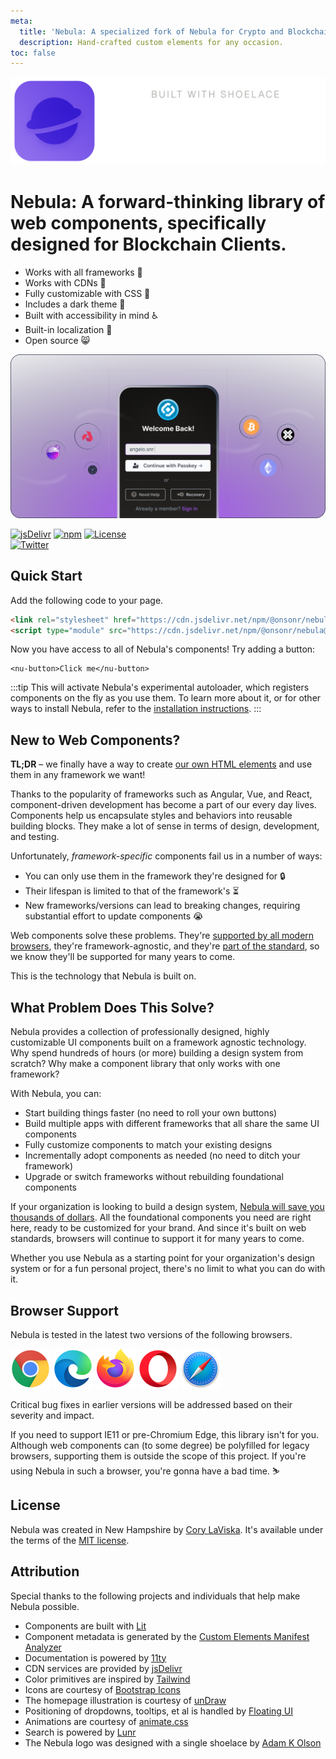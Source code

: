 ```yaml
---
meta:
  title: 'Nebula: A specialized fork of Nebula for Crypto and Blockchain interfaces.'
  description: Hand-crafted custom elements for any occasion.
toc: false
---
```


<div class="splash">
<div class="splash-start">
<img class="splash-logo" src="/assets/images/wordmark.svg" alt="Nebula">

# <nu-visually-hidden>Nebula:</nu-visually-hidden> A forward-thinking library of web components, specifically designed for Blockchain Clients.

- Works with all frameworks 🧩
- Works with CDNs 🚛
- Fully customizable with CSS 🎨
- Includes a dark theme 🌛
- Built with accessibility in mind ♿️
- Built-in localization 💬
- Open source 😸

</div>
<div class="splash-end">
<img class="splash-image" src="/assets/images/loginbox.png" alt="Illustration of a sonr login box.">
</div>
</div>

<div class="badges">

[![jsDelivr](https://data.jsdelivr.com/v1/package/npm/@onsonr/nebula/badge)](https://www.jsdelivr.com/package/npm/@onsonr/nebula)
[![npm](https://img.shields.io/npm/dw/@onsonr/nebula?label=npm&style=flat-square)](https://www.npmjs.com/package/@onsonr/nebula)
[![License](https://img.shields.io/badge/license-MIT-232323.svg?style=flat-square)](https://github.com/onsonr/nebula/blob/next/LICENSE.md)<br>
[![Twitter](https://img.shields.io/badge/Twitter-Follow-00acee.svg?style=flat-square&logo=twitter&logoColor=white)](https://twitter.com/sonr_io)

</div>

## Quick Start

Add the following code to your page.

<!-- prettier-ignore -->
```html
<link rel="stylesheet" href="https://cdn.jsdelivr.net/npm/@onsonr/nebula@%VERSION%/%CDNDIR%/themes/light.css" />
<script type="module" src="https://cdn.jsdelivr.net/npm/@onsonr/nebula@%VERSION%/%CDNDIR%/shoelace-autoloader.js"></script>
```

Now you have access to all of Nebula's components! Try adding a button:

```html:preview:expanded:no-codepen
<nu-button>Click me</nu-button>
```

:::tip
This will activate Nebula's experimental autoloader, which registers components on the fly as you use them. To learn more about it, or for other ways to install Nebula, refer to the [installation instructions](getting-started/installation).
:::

## New to Web Components?

**TL;DR** – we finally have a way to create [our own HTML elements](https://html.spec.whatwg.org/multipage/custom-elements.html) and use them in any framework we want!

Thanks to the popularity of frameworks such as Angular, Vue, and React, component-driven development has become a part of our every day lives. Components help us encapsulate styles and behaviors into reusable building blocks. They make a lot of sense in terms of design, development, and testing.

Unfortunately, _framework-specific_ components fail us in a number of ways:

- You can only use them in the framework they're designed for 🔒
- Their lifespan is limited to that of the framework's ⏳
- New frameworks/versions can lead to breaking changes, requiring substantial effort to update components 😭

Web components solve these problems. They're [supported by all modern browsers](https://caniuse.com/#feat=custom-elementsv1), they're framework-agnostic, and they're [part of the standard](https://developer.mozilla.org/en-US/docs/Web/Web_Components), so we know they'll be supported for many years to come.

This is the technology that Nebula is built on.

## What Problem Does This Solve?

Nebula provides a collection of professionally designed, highly customizable UI components built on a framework agnostic technology. Why spend hundreds of hours (or more) building a design system from scratch? Why make a component library that only works with one framework?

With Nebula, you can:

- Start building things faster (no need to roll your own buttons)
- Build multiple apps with different frameworks that all share the same UI components
- Fully customize components to match your existing designs
- Incrementally adopt components as needed (no need to ditch your framework)
- Upgrade or switch frameworks without rebuilding foundational components

If your organization is looking to build a design system, [Nebula will save you thousands of dollars](https://medium.com/eightshapes-llc/and-you-thought-buttons-were-easy-26eb5b5c1871). All the foundational components you need are right here, ready to be customized for your brand. And since it's built on web standards, browsers will continue to support it for many years to come.

Whether you use Nebula as a starting point for your organization's design system or for a fun personal project, there's no limit to what you can do with it.

## Browser Support

Nebula is tested in the latest two versions of the following browsers.

<img src="/assets/images/chrome.png" alt="Chrome" width="64" height="64">
<img src="/assets/images/edge.png" alt="Edge" width="64" height="64">
<img src="/assets/images/firefox.png" alt="Firefox" width="64" height="64">
<img src="/assets/images/opera.png" alt="Opera" width="64" height="64">
<img src="/assets/images/safari.png" alt="Safari" width="64" height="64">

Critical bug fixes in earlier versions will be addressed based on their severity and impact.

If you need to support IE11 or pre-Chromium Edge, this library isn't for you. Although web components can (to some degree) be polyfilled for legacy browsers, supporting them is outside the scope of this project. If you're using Nebula in such a browser, you're gonna have a bad time. ⛷

## License

Nebula was created in New Hampshire by [Cory LaViska](https://twitter.com/claviska). It's available under the terms of the [MIT license](https://github.com/onsonr/nebula/blob/next/LICENSE.md).

## Attribution

Special thanks to the following projects and individuals that help make Nebula possible.

- Components are built with [Lit](https://lit.dev/)
- Component metadata is generated by the [Custom Elements Manifest Analyzer](https://github.com/open-wc/custom-elements-manifest)
- Documentation is powered by [11ty](https://www.11ty.dev/)
- CDN services are provided by [jsDelivr](https://www.jsdelivr.com/)
- Color primitives are inspired by [Tailwind](https://tailwindcss.com/)
- Icons are courtesy of [Bootstrap Icons](https://icons.getbootstrap.com/)
- The homepage illustration is courtesy of [unDraw](https://undraw.co/)
- Positioning of dropdowns, tooltips, et al is handled by [Floating UI](https://floating-ui.com/)
- Animations are courtesy of [animate.css](https://animate.style/)
- Search is powered by [Lunr](https://lunrjs.com/)
- The Nebula logo was designed with a single shoelace by [Adam K Olson](https://twitter.com/adamkolson)

